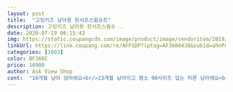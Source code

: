 ```yaml
---
layout: post 
title:  "고잉키즈 남아용 핀서프스윔슈트" 
description: 고잉키즈 남아용 핀서프스윔슈 ..
date: 2020-07-19 06:15:43 
img: https://static.coupangcdn.com/image/product/image/vendoritem/2019/07/25/4781821037/b2503975-63d0-42e6-b159-1de5066a303f.jpg 
linkUrl: https://link.coupang.com/re/AFFSDP?lptag=AF3600438&subid=ahnPublicAsk&pageKey=222513383&itemId=697621850&vendorItemId=4781821037&traceid=V0-113-0df7b8a0a5d60348 
categories: [1003] 
color: BF360C 
price: 18900 
author: Ask View Shop 
cont:  "16개월 남아 엄마에요<br/>23개월 남아이고 평소 90사이즈 입는 마른 남아에요<br/>9개월 여자아기에요^^ ㅎㅎ<br/>S,M사이즈가 품절이라 급한데로  L사이즈를 구매했는데 팔다리 부분 두세번 접어서 입히고 놀았어요<br/>ㅎㅎㅎㅎ<br/>그래도 해는 잘 가려주고 귀에 물 안들어가게 해줘요<br/>내년에도 입겠어요 ㅋㅋ<br/>다만 다른 래쉬가드처럼 찰싹 달라붙는 스타일은 아니고 낙낙한 스타일이라 물에 젖고나면 바람이 들어 그런지 좀 추워했어요 조금만 더 두꺼웠으면 보안되지 않았을까하는 아쉬움이 있었어요<br/>덕분에 물놀이 너무 잘한듯요!!^^<br/>등판 프린팅 싸구려 프린팅 아니고 잘되있어서 글자막 지워지고 그러지 않을것같아 좋았어요<br/>디자인도 귀엽고 만족합니당ㅎㅎ<br/>딱 핏이 맞았으면 더더더 이뻣을텐데 아쉽지만 디자인과 기능에 만족하면서 썼어요<br/>로켓와우 언제나 좋아요!<br/>약간 아쉬운 점들이 있긴하지만 배송도 최고 빠르고 디자인고 귀엽고 만족합니다 이번여름은 잘 입힐것 같아요<br/>엄마 취향으로 구매했네요.<br/>.<br/>  ^^;;;;;<br/>엉덩이 쪽 밑위 길이가 긴 디자인이에요 낙낙하니 좋긴햇지만 밖에 나오면 바람이 숭숭통해 추울듯요<br/>엠 사이즈도 아직은 넘 크네요.<br/>.<br/> ㅠㅠ<br/>입혀보니 제눈에 넘 기엽네요!!!!!<br/>저희아들은 82cm에 11.<br/>7kg이에요<br/>챙있는 모자도 달려있어서 따로 수영모 안써도 되고 햇빛도 가려줘서 좋았어요<br/>캡이랑 일체형인데 이게 캡이 약간 챙부분이 일자로 납작해져서 점점 별로 모양은 구려져요ㅋㅋ<br/>키가 있어서 M주문했는데 잘 맞았어요<br/>투피스로도 입히려고 다른데서 산것도 있는데 배송이 늦어서 급하게 구매한 이 스윔슈트가 너무 마음에 들었어요... <br/>ㅠㅠ<br/>팔.<br/> 다리 두번씩 접으니 길이는 맞는것 같구요<br/>편하게 입혀 볼라구요 ^^<br/>하루종일 아침부터 물놀이를 헀는데 팔 걷어붙이고 놀은 부분만 타고 나머지는 다 안탔어요 !!<br/>" 
---
```

